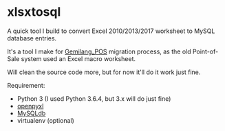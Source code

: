 # xlsxtosql

A quick tool I build to convert Excel 2010/2013/2017 worksheet to MySQL database entries.

It's a tool I make for [Gemilang_POS](https://github.com/Chromadream/Gemilang_POS) migration process, as the old Point-of-Sale system used an Excel macro worksheet.

Will clean the source code more, but for now it'll do it work just fine.

Requirement:

* Python 3 (I used Python 3.6.4, but 3.x will do just fine)
* [openpyxl](https://openpyxl.readthedocs.io/)
* [MySQLdb](https://github.com/PyMySQL/mysqlclient-python)
* virtualenv (optional)